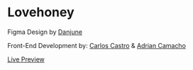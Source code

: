 # Lovehoney
Figma Design by [Danjune](https://github.com/Danjune)

Front-End Development by: [Carlos Castro](https://github.com/carloscastromx) & [Adrian Camacho](https://github.com/AdrianCamachoA)

[Live Preview](https://carloscastromx.github.io/lovehoney-ca/)
